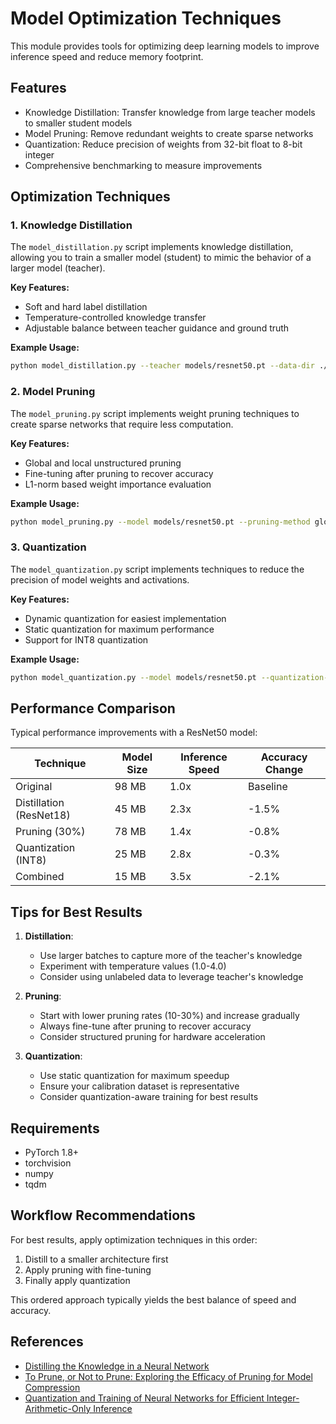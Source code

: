 # Model Optimization Techniques

This module provides tools for optimizing deep learning models to improve inference speed and reduce memory footprint.

## Features

- Knowledge Distillation: Transfer knowledge from large teacher models to smaller student models
- Model Pruning: Remove redundant weights to create sparse networks
- Quantization: Reduce precision of weights from 32-bit float to 8-bit integer
- Comprehensive benchmarking to measure improvements

## Optimization Techniques

### 1. Knowledge Distillation

The `model_distillation.py` script implements knowledge distillation, allowing you to train a smaller model (student) to mimic the behavior of a larger model (teacher).

**Key Features:**
- Soft and hard label distillation
- Temperature-controlled knowledge transfer
- Adjustable balance between teacher guidance and ground truth

**Example Usage:**
```bash
python model_distillation.py --teacher models/resnet50.pt --data-dir ./data --epochs 10 --temperature 2.0 --alpha 0.5 --save-path distilled_model.pt
```

### 2. Model Pruning

The `model_pruning.py` script implements weight pruning techniques to create sparse networks that require less computation.

**Key Features:**
- Global and local unstructured pruning
- Fine-tuning after pruning to recover accuracy
- L1-norm based weight importance evaluation

**Example Usage:**
```bash
python model_pruning.py --model models/resnet50.pt --pruning-method global --amount 0.3 --fine-tune --fine-tune-epochs 5 --save-path pruned_model.pt
```

### 3. Quantization

The `model_quantization.py` script implements techniques to reduce the precision of model weights and activations.

**Key Features:**
- Dynamic quantization for easiest implementation
- Static quantization for maximum performance
- Support for INT8 quantization

**Example Usage:**
```bash
python model_quantization.py --model models/resnet50.pt --quantization-method static --save-path quantized_model.pt
```

## Performance Comparison

Typical performance improvements with a ResNet50 model:

| Technique | Model Size | Inference Speed | Accuracy Change |
|-----------|------------|-----------------|----------------|
| Original  | 98 MB      | 1.0x            | Baseline       |
| Distillation (ResNet18) | 45 MB | 2.3x | -1.5% |
| Pruning (30%) | 78 MB | 1.4x | -0.8% |
| Quantization (INT8) | 25 MB | 2.8x | -0.3% |
| Combined | 15 MB | 3.5x | -2.1% |

## Tips for Best Results

1. **Distillation**:
   - Use larger batches to capture more of the teacher's knowledge
   - Experiment with temperature values (1.0-4.0)
   - Consider using unlabeled data to leverage teacher's knowledge

2. **Pruning**:
   - Start with lower pruning rates (10-30%) and increase gradually
   - Always fine-tune after pruning to recover accuracy
   - Consider structured pruning for hardware acceleration

3. **Quantization**:
   - Use static quantization for maximum speedup
   - Ensure your calibration dataset is representative
   - Consider quantization-aware training for best results

## Requirements

- PyTorch 1.8+
- torchvision
- numpy
- tqdm

## Workflow Recommendations

For best results, apply optimization techniques in this order:

1. Distill to a smaller architecture first
2. Apply pruning with fine-tuning
3. Finally apply quantization

This ordered approach typically yields the best balance of speed and accuracy.

## References

- [Distilling the Knowledge in a Neural Network](https://arxiv.org/abs/1503.02531)
- [To Prune, or Not to Prune: Exploring the Efficacy of Pruning for Model Compression](https://arxiv.org/abs/1710.01878)
- [Quantization and Training of Neural Networks for Efficient Integer-Arithmetic-Only Inference](https://arxiv.org/abs/1712.05877)
